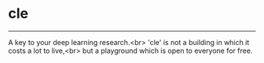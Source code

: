 # cle
---
A key to your deep learning research.<br\>
'cle' is not a building in which it costs a lot to live,<br\>
but a playground which is open to everyone for free.
